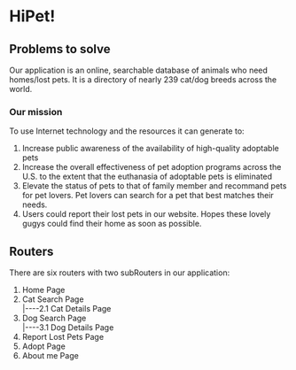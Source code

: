 # HiPet!

## Problems to solve
Our application is an online, searchable database of animals who need homes/lost pets. 
It is a directory of nearly 239 cat/dog breeds across the world.
### Our mission
To use Internet technology and the resources it can generate to:
1. Increase public awareness of the availability of high-quality adoptable pets
2. Increase the overall effectiveness of pet adoption programs across the U.S. to the extent that the euthanasia of adoptable pets is eliminated
3. Elevate the status of pets to that of family member and recommand pets for pet lovers. Pet lovers can search for a pet that best matches their needs. 
4. Users could report their lost pets in our website. Hopes these lovely gugys could find their home as soon as possible. 

## Routers
There are six routers with two subRouters in our application:
1. Home Page
2. Cat Search Page  
  |----2.1 Cat Details Page
3. Dog Search Page  
  |----3.1 Dog Details Page
4. Report Lost Pets Page
5. Adopt Page
6. About me Page

